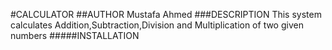 #CALCULATOR
##AUTHOR
Mustafa Ahmed 
###DESCRIPTION
This system calculates Addition,Subtraction,Division and Multiplication of two given numbers
#####INSTALLATION
